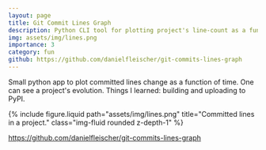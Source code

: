 ```yaml
---
layout: page
title: Git Commit Lines Graph
description: Python CLI tool for plotting project's line-count as a function of time, XKCD style. 
img: assets/img/lines.png
importance: 3
category: fun
github: https://github.com/danielfleischer/git-commits-lines-graph
---
```



Small python app to plot committed lines change as a function of time. One can see a project's evolution. Things I learned: building and uploading to PyPI.


<div class="row justify-content-sm-center">
    <div class="col-sm-8 mt-10 mt-md-0">
        {% include figure.liquid path="assets/img/lines.png" title="Committed lines in a project." class="img-fluid rounded z-depth-1" %}
    </div>
</div>


<https://github.com/danielfleischer/git-commits-lines-graph>
